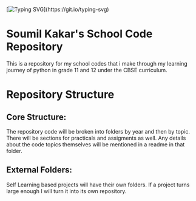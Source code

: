 [![Typing SVG](https://readme-typing-svg.demolab.com?font=Fira+Code&size=30&duration=3000&pause=2000&center=true&vCenter=true&random=false&width=1000&height=100&lines=print(%22Hello+World%22);I'm+gonna+be+the+very+best!!;Eat.+Sleep.+Code.+Repeat.)](https://git.io/typing-svg)
# Soumil Kakar's School Code Repository

This is a repository for my school codes that i make through my learning journey of python in grade 11 and 12 under the CBSE curriculum.

# Repository Structure

## Core Structure:
The repository code will be broken into folders by year and then by topic.
There will be sections for practicals and assigments as well.
Any details about the code topics themselves will be mentioned in a readme in that folder.

## External Folders:
Self Learning based projects will have their own folders.
If a project turns large enough I will turn it into its own repository.


